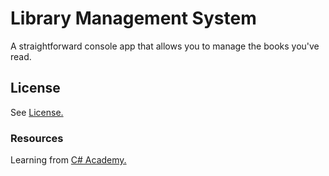 # Library Management System

A straightforward console app that allows you to manage the books you've read.

## License

See [License.](LICENSE.txt)

### Resources

Learning from [C# Academy.](https://thecsharpacademy.com/)
